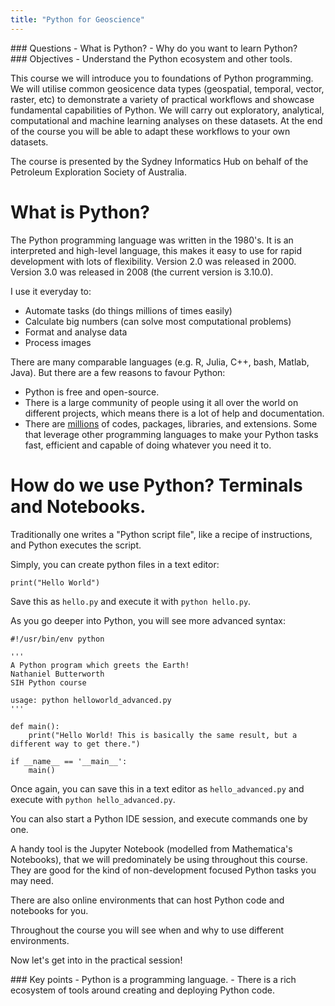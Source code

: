 ```yaml
---
title: "Python for Geoscience"
---
```


<div class="questions">  
### Questions
- What is Python?
- Why do you want to learn Python?
</div>

<div class="objectives">  
### Objectives
- Understand the Python ecosystem and other tools.
</div>


This course we will introduce you to foundations of Python programming. We will utilise common geosicence data types (geospatial, temporal, vector, raster, etc) to demonstrate a variety of practical workflows and showcase fundamental capabilities of Python. We will carry out exploratory, analytical, computational and machine learning analyses on these datasets. At the end of the course you will be able to adapt these workflows to your own datasets. 

The course is presented by the Sydney Informatics Hub on behalf of the Petroleum Exploration Society of Australia.


# What is Python?

The Python programming language was written in the 1980's. It is an interpreted and high-level language, this makes it easy to use for rapid development with lots of flexibility. Version 2.0 was released in 2000. Version 3.0 was released in 2008 (the current version is 3.10.0). 

I use it everyday to:

* Automate tasks (do things millions of times easily)
* Calculate big numbers (can solve most computational problems)
* Format and analyse data
* Process images

There are many comparable languages (e.g. R, Julia, C++, bash, Matlab, Java).
But there are a few reasons to favour Python:

* Python is free and open-source. 
* There is a large community of people using it all over the world on different projects, which means there is a lot of help and documentation.
* There are [millions](https://github.com/search?l=Python&q=python&type=Repositories) of codes, packages, libraries, and extensions. Some that leverage other programming languages to make your Python tasks fast, efficient and capable of doing whatever you need it to.

# How do we use Python? Terminals and Notebooks.

Traditionally one writes a "Python script file", like a recipe of instructions, and Python executes the script.

Simply, you can create python files in a text editor:
```
print("Hello World")
```

Save this as ```hello.py``` and execute it with ```python hello.py```.

As you go deeper into Python, you will see more advanced syntax:
```
#!/usr/bin/env python

'''
A Python program which greets the Earth!
Nathaniel Butterworth
SIH Python course

usage: python helloworld_advanced.py
'''

def main():
    print("Hello World! This is basically the same result, but a different way to get there.")

if __name__ == '__main__':
    main()
```

Once again, you can save this in a text editor as ```hello_advanced.py``` and execute with ```python hello_advanced.py```.

You can also start a Python IDE session, and execute commands one by one.

A handy tool is the Jupyter Notebook (modelled from Mathematica's Notebooks), that we will predominately be using throughout this course. They are good for the kind of non-development focused Python tasks you may need.

There are also online environments that can host Python code and notebooks for you.

Throughout the course you will see when and why to use different environments.

Now let's get into in the practical session!

<div class="keypoints">
### Key points
- Python is a programming language.
- There is a rich ecosystem of tools around creating and deploying Python code.
</div>
